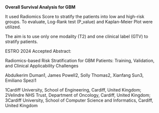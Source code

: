 **Overall Survival Analysis for GBM**

It used Radiomics Score to stratify the patients into low and high-risk groups. To evaluate, Log-Rank test (P_value) and Kaplan-Meier Plot were utilized.

The aim is to use only one modality (T2) and one clinical label (GTV) to stratify patients.




ESTRO 2024 Accepted Abstract:

Radiomics-based Risk Stratification for GBM Patients: Training, Validation, and Clinical Applicability Challenges  

Abdulkerim Duman1, James Powell2, Solly Thomas2, Xianfang Sun3, Emiliano Spezi1 

1Cardiff University, School of Engineering, Cardiff, United Kingdom; 2Velindre NHS Trust, Department of Oncology, Cardiff, United Kingdom; 3Cardiff University, School of Computer Science and Informatics, Cardiff, United Kingdom
